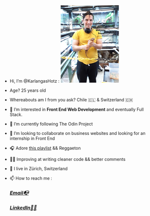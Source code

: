 - Hi, I’m @KarlangasHotz : ![photowithiguana](https://github.com/KarlangasHotz/KarlangasHotz/blob/main/urbanjungleedited.jpg)
 
- Age? 25 years old 

- Whereabouts am I from you ask? Chile 🇨🇱  & Switzerland 🇨🇭
 
- 👀 I’m interested in <strong>Front End Web Development</strong> and eventually Full Stack.
 
- 🌱 I’m currently following The Odin Project 
 
- 💞️ I’m looking to collaborate on business websites and looking for an internship in Front End

- 🎧 Adore [this playlist](https://www.youtube.com/watch?v=_WYEzaodn6c&ab_channel=HeartfulCafeMusic)
   && Reggaeton   
 
- 👨‍🎓 Improving at writing cleaner code && better comments 
 
- 📍  I live in Zürich, Switzerland
 
- 📫 How to reach me : 
   
   <em><h3>[Email📭](mailto:karlhotzmolina@hotmail.com)</h4></em>
       
   <em><h3>[LinkedIn🧙‍♂️](https://www.linkedin.com/in/karl-hotz-23782b132/)</h4></em>
   
 
     

<!---
KarlangasHotz/KarlangasHotz is a ✨ special ✨ repository because its `README.md` (this file) appears on your GitHub profile.
You can click the Preview link to take a look at your changes.
--->
